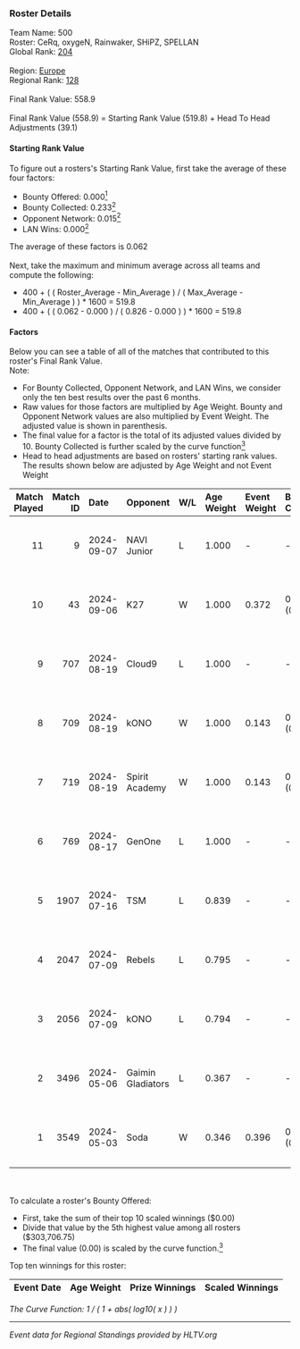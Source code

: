 ### Roster Details<br />
Team Name: 500<br />
Roster: CeRq, oxygeN, Rainwaker, SHiPZ, SPELLAN<br />
Global Rank: [204](../standings_global.md)<br />
<br />
Region: [Europe]( ../standings_europe.md)<br />
Regional Rank: [128]( ../standings_europe.md)<br />
<br />
Final Rank Value:  558.9<br />
<br />
Final Rank Value (558.9) = Starting Rank Value (519.8) + Head To Head Adjustments (39.1)<br />

#### Starting Rank Value<br />
To figure out a rosters's Starting Rank Value, first take the average of these four factors:<br />
- Bounty Offered: 0.000[<sup>1</sup>](#table2)
- Bounty Collected: 0.233[<sup>2</sup>](#table1)
- Opponent Network: 0.015[<sup>2</sup>](#table1)
- LAN Wins: 0.000[<sup>2</sup>](#table1)

The average of these factors is 0.062<br />
<br />
Next, take the maximum and minimum average across all teams and compute the following:<br />
- 400 + ( ( Roster_Average - Min_Average ) / ( Max_Average - Min_Average ) ) * 1600 = 519.8
- 400 + ( ( 0.062 - 0.000 ) / ( 0.826 - 0.000 ) ) * 1600 = 519.8


#### Factors<br />
Below you can see a table of all of the matches that contributed to this roster's Final Rank Value.<br />
Note:<br />

- For Bounty Collected, Opponent Network, and LAN Wins, we consider only the ten best results over the past 6 months.
- Raw values for those factors are multiplied by Age Weight. Bounty and Opponent Network values are also multiplied by Event Weight. The adjusted value is shown in parenthesis.
- The final value for a factor is the total of its adjusted values divided by 10. Bounty Collected is further scaled by the curve function[<sup>3</sup>](#curveFunction)
- Head to head adjustments are based on rosters' starting rank values. The results shown below are adjusted by Age Weight and not Event Weight
<span id="table1"></span><br />


| Match Played | Match ID | Date       | Opponent          | W/L | Age Weight | Event Weight | Bounty Collected | Opponent Network | LAN Wins  | H2H Adj. | Roster                                       |
| -: | -: | :- | :- | :- | :- | :- | :- | :- | :- | -: | :- |
|           11 |        9 | 2024-09-07 | NAVI Junior       | L   | 1.000      | -            | -                | -                | -         |   -10.35 | CeRq, oxygeN, Rainwaker, SHiPZ, SPELLAN      |
|           10 |       43 | 2024-09-06 | K27               | W   | 1.000      | 0.372        | 0.000 (0.000)    | 0.073 (0.027)    | 0 (0.000) |    18.11 | CeRq, oxygeN, Rainwaker, SHiPZ, SPELLAN      |
|            9 |      707 | 2024-08-19 | Cloud9            | L   | 1.000      | -            | -                | -                | -         |    -2.13 | CeRq, oxygeN, Rainwaker, SHiPZ, SPELLAN      |
|            8 |      709 | 2024-08-19 | kONO              | W   | 1.000      | 0.143        | 0.025 (0.004)    | 0.532 (0.076)    | 0 (0.000) |    26.99 | CeRq, oxygeN, Rainwaker, SHiPZ, SPELLAN      |
|            7 |      719 | 2024-08-19 | Spirit Academy    | W   | 1.000      | 0.143        | 0.011 (0.002)    | 0.308 (0.044)    | 0 (0.000) |    25.92 | CeRq, oxygeN, Rainwaker, SHiPZ, SPELLAN      |
|            6 |      769 | 2024-08-17 | GenOne            | L   | 1.000      | -            | -                | -                | -         |   -15.13 | CeRq, oxygeN, Rainwaker, SHiPZ, SPELLAN      |
|            5 |     1907 | 2024-07-16 | TSM               | L   | 0.839      | -            | -                | -                | -         |    -1.14 | CeRq, oxygeN, Rainwaker, SHiPZ, SPELLAN      |
|            4 |     2047 | 2024-07-09 | Rebels            | L   | 0.795      | -            | -                | -                | -         |    -2.17 | CeRq, oxygeN, Rainwaker, SHiPZ, SPELLAN      |
|            3 |     2056 | 2024-07-09 | kONO              | L   | 0.794      | -            | -                | -                | -         |    -3.52 | CeRq, oxygeN, Rainwaker, SHiPZ, SPELLAN      |
|            2 |     3496 | 2024-05-06 | Gaimin Gladiators | L   | 0.367      | -            | -                | -                | -         |    -1.17 | dennyslaw, Grashog, oxygeN, Rainwaker, SHiPZ |
|            1 |     3549 | 2024-05-03 | Soda              | W   | 0.346      | 0.396        | 0.000 (0.000)    | 0.000 (0.000)    | 0 (0.000) |     3.67 | dennyslaw, Grashog, oxygeN, Rainwaker, SHiPZ |

<br />
<span id="table2"></span><br />
To calculate a roster's Bounty Offered:<br />

- First, take the sum of their top 10 scaled winnings ($0.00)
- Divide that value by the 5th highest value among all rosters ($303,706.75)
- The final value (0.00) is scaled by the curve function.[<sup>3</sup>](#curveFunction)

Top ten winnings for this roster:<br />

| Event Date | Age Weight | Prize Winnings | Scaled Winnings |
| :- | -: | :- | :- |


<span id="curveFunction"></span>_The Curve Function: 1 / ( 1 + abs( log10( x ) ) )_<br />

---
_Event data for Regional Standings provided by HLTV.org_<br />
